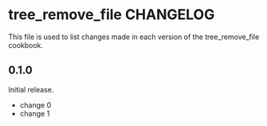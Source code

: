 # tree_remove_file CHANGELOG

This file is used to list changes made in each version of the tree_remove_file cookbook.

## 0.1.0

Initial release.

- change 0
- change 1
